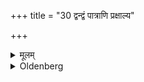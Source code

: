 +++
title = "30 द्वन्द्वं पात्राणि प्रक्षाल्य"

+++

<details><summary>मूलम्</summary>

द्वन्द्वं पात्राणि प्रक्षाल्य प्रत्यतिहारयेत् ३०
</details>

<details><summary>Oldenberg</summary>

30. (The sacrificer) should besprinkle the sacrificial vessels, and should have them taken back, two by two.
</details>
